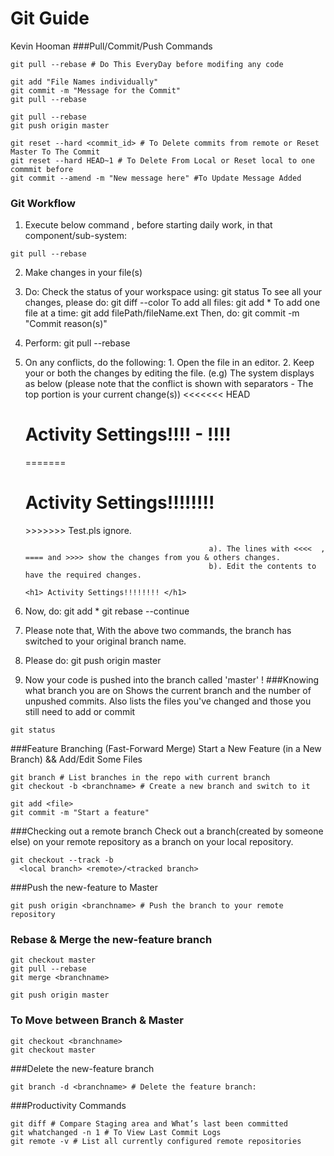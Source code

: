 Git Guide
=========
Kevin
Hooman
###Pull/Commit/Push Commands
```
git pull --rebase # Do This EveryDay before modifing any code 

git add "File Names individually"
git commit -m "Message for the Commit"
git pull --rebase

git pull --rebase
git push origin master

git reset --hard <commit_id> # To Delete commits from remote or Reset Master To The Commit
git reset --hard HEAD~1 # To Delete From Local or Reset local to one commmit before
git commit --amend -m "New message here" #To Update Message Added
```
### Git Workflow 
1. Execute below command , before starting daily work, in that component/sub-system:
```
git pull --rebase
``` 
2. Make changes in your file(s)
3. Do:
                Check the status of your workspace using:
                                git status
                To see all your changes, please do:
                                git diff --color
                To add all files:
                                git add *
                To add one file at a time:
                                git add  filePath/fileName.ext
                Then, do:
                                git commit -m "Commit reason(s)"
 
4. Perform:
                                                git pull --rebase
5. On any conflicts, do the following:
                                1. Open the file in an editor.
                                2. Keep your or both the changes by editing the file. (e.g)
                                                The system displays as below (please note that the conflict is shown with separators - The top portion is your current change(s))
                                                <<<<<<< HEAD
                                                                                <h1> Activity Settings!!!! - !!!!</h1>
                                                =======
                                                                                <h1> Activity Settings!!!!!!!! </h1>
                                                >>>>>>> Test.pls ignore.
                                               
                                                a). The lines with <<<<  , ==== and >>>> show the changes from you & others changes.
                                                b). Edit the contents to have the required changes.
                                                                                <h1> Activity Settings!!!!!!!! </h1>
6. Now, do:
                                git add *
                                git rebase --continue
                               
7. Please note that, With the above two commands, the branch has switched to your original branch name.
 
8. Please do:
                                git push origin master
9. Now your code is pushed into the branch called 'master'  !
###Knowing what branch you are on
Shows the current branch and the number of unpushed commits.
Also lists the files you've changed and those you still need to add or commit
```
git status
```

###Feature Branching (Fast-Forward Merge)
Start a New Feature (in a New Branch) && Add/Edit Some Files
```
git branch # List branches in the repo with current branch
git checkout -b <branchname> # Create a new branch and switch to it

git add <file>
git commit -m "Start a feature"
```

###Checking out a remote branch
Check out a branch(created by someone else) on your remote repository as a branch on your local repository.
```
git checkout --track -b
  <local branch> <remote>/<tracked branch>
```

###Push the new-feature to Master
```
git push origin <branchname> # Push the branch to your remote repository
```

### Rebase & Merge the new-feature branch
```
git checkout master
git pull --rebase
git merge <branchname>

git push origin master
```

### To Move between Branch & Master
```
git checkout <branchname>
git checkout master
```

###Delete the new-feature branch
```
git branch -d <branchname> # Delete the feature branch:

```

###Productivity Commands
```
git diff # Compare Staging area and What’s last been committed
git whatchanged -n 1 # To View Last Commit Logs
git remote -v # List all currently configured remote repositories
```

